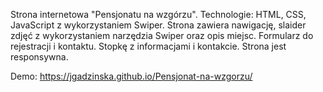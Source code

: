 Strona internetowa "Pensjonatu na wzgórzu". Technologie: HTML, CSS, JavaScript z wykorzystaniem Swiper.
Strona zawiera nawigację, slaider zdjęć z wykorzystaniem narzędzia Swiper oraz opis miejsc. Formularz do rejestracji i kontaktu.
Stopkę z informacjami i kontakcie. 
Strona jest responsywna.

Demo: https://jgadzinska.github.io/Pensjonat-na-wzgorzu/
